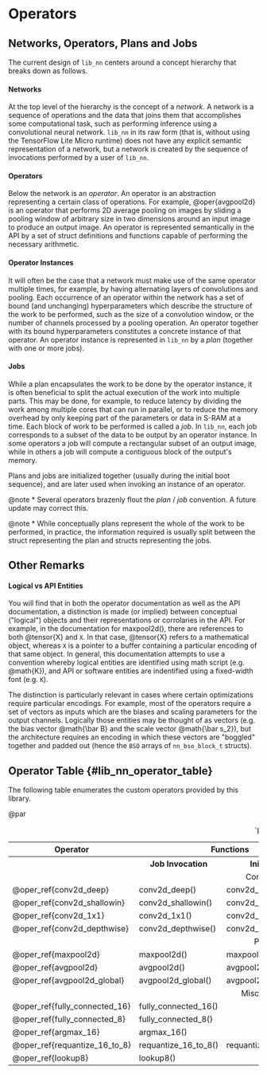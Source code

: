 

# Operators


## Networks, Operators, Plans and Jobs

The current design of `lib_nn` centers around a concept hierarchy that breaks down as follows.

#### Networks

At the top level of the hierarchy is the concept of a _network_. A network is a sequence of operations and the data that
joins them that accomplishes some computational task, such as performing inference using a convolutional neural network.
`lib_nn` in its raw form (that is, without using the TensorFlow Lite Micro runtime) does not have any explicit semantic 
representation of a network, but a network is created by the sequence of invocations performed by a user of `lib_nn`.

#### Operators

Below the network is an _operator_. An operator is an abstraction representing a certain class of operations. For example,
@oper{avgpool2d} is an operator that performs 2D average pooling on images by sliding a pooling window of arbitrary size
in two dimensions around an input image to produce an output image. An operator is represented semantically in the
API by a set of struct definitions and functions capable of performing the necessary arithmetic.

#### Operator Instances

It will often be the case that a network must make use of the same operator multiple times, for example, by having alternating
layers of convolutions and pooling. Each occurrence of an operator within the network has a set of bound (and unchanging)
hyperparameters which describe the structure of the work to be performed, such as the size of a convolution window, or the 
number of channels processed by a pooling operation. An operator together with its bound hyperparameters constitutes a
concrete instance of that operator. An operator instance is represented in `lib_nn` by a _plan_ (together with one or more 
jobs).

#### Jobs

While a plan encapsulates the work to be done by the operator instance, it is often beneficial to split the actual execution
of the work into multiple parts. This may be done, for example, to reduce latency by dividing the work among multiple cores 
that can run in parallel, or to reduce the memory overhead by only keeping part of the parameters or data in S-RAM at a
time. Each block of work to be performed is called a _job_. In `lib_nn`, each job corresponds to a subset of the data to be
output by an operator instance. In some operators a job will compute a rectangular subset of an output image, while in others
a job will compute a contiguous block of the output's memory.

Plans and jobs are initialized together (usually during the initial boot sequence), and are later used when invoking an
instance of an operator.

@note * Several operators brazenly flout the *plan* / *job* convention. A future update may correct this.

@note * While conceptually plans represent the whole of the work to be performed, in practice, the information required is
      usually split between the struct representing the plan and structs representing the jobs.


## Other Remarks

#### Logical vs API Entities

You will find that in both the operator documentation as well as the API documentation, a distinction is made (or implied)
between conceptual ("logical") objects and their representations or corrolaries in the API. For example, in the documentation 
for maxpool2d(), there are references to both @tensor{X} and `X`. In that case, @tensor{X} refers to a mathematical object,
whereas `X` is a pointer to a buffer containing a particular encoding of that same object. In general, this documentation 
attempts to use a convention whereby logical entities are identified using math script (e.g. @math{K}), and API or software
entities are indentified using a fixed-width font (e.g. `K`).

The distinction is particularly relevant in cases where certain optimizations require particular encodings. For example, most
of the operators require a set of vectors as inputs which are the biases and scaling parameters for the output channels. 
Logically those entities may be thought of as vectors (e.g. the bias vector @math{\bar B} and the scale vector @math{\bar s_2}), 
but the architecture requires an encoding in which these vectors are "boggled" together and padded out (hence the `BSO` arrays
of `nn_bso_block_t` structs).

## Operator Table       {#lib_nn_operator_table}

The following table enumerates the custom operators provided by this library.

@par


<table>
<caption id="multi_row">`lib_nn` Operators</caption>

<tr><th>Operator    <th colspan="2">Functions               <th colspan="2">Structs     <th> 
<tr><th>            <th> Job Invocation  <th> Initialization    <th> Plan       <th>Job     <th>

<tr><td align="center" colspan="6">Convolution Operators
<tr><td>@oper_ref{conv2d_deep}          <td>conv2d_deep()               <td>conv2d_deep_init()
                                        <td>nn_conv2d_deep_plan_t       <td>nn_conv2d_deep_job_t
                                        <td>

<tr><td>@oper_ref{conv2d_shallowin}     <td>conv2d_shallowin()          <td>conv2d_shallowin_init()
                                        <td>nn_conv2d_shallowin_plan_t  <td>nn_conv2d_shallowin_job_t
                                        <td>

<tr><td>@oper_ref{conv2d_1x1}           <td>conv2d_1x1()                <td>conv2d_1x1_init()
                                        <td>nn_conv2d_1x1_plan_t        <td>nn_conv2d_1x1_job_t
                                        <td>

<tr><td>@oper_ref{conv2d_depthwise}     <td>conv2d_depthwise()          <td>conv2d_depthwise_init()
                                        <td>nn_conv2d_depthwise_plan_t  <td>nn_conv2d_depthwise_job_t
                                        <td>

<tr><td align="center" colspan="6">Pooling Operators
<tr><td>@oper_ref{maxpool2d}            <td>maxpool2d()                 <td>maxpool2d_init()
                                        <td>nn_maxpool2d_plan_t         <td>nn_pool2d_job_t
                                        <td>

<tr><td>@oper_ref{avgpool2d}            <td>avgpool2d()                 <td>avgpool2d_init()
                                        <td>nn_avgpool2d_plan_t         <td>nn_pool2d_job_t
                                        <td>

<tr><td>@oper_ref{avgpool2d_global}     <td>avgpool2d_global()          <td>avgpool2d_global_init()
                                        <td>nn_avgpool2d_global_plan_t  <td>nn_avgpool2d_global_job_t
                                        <td>

<tr><td align="center" colspan="6">Miscellaneous Operators
<tr><td>@oper_ref{fully_connected_16}   <td>fully_connected_16()        <td align="center">N/A
                                        <td align="center">N/A          <td align="center">N/A
                                        <td>

<tr><td>@oper_ref{fully_connected_8}    <td>fully_connected_8()         <td align="center">N/A
                                        <td align="center">N/A          <td align="center">N/A
                                        <td>

<tr><td>@oper_ref{argmax_16}            <td>argmax_16()                 <td align="center">N/A
                                        <td align="center">N/A          <td align="center">N/A
                                        <td>

<tr><td>@oper_ref{requantize_16_to_8}   <td>requantize_16_to_8()        <td>requantize_16_to_8_init()
                                        <td align="center">N/A          <td>nn_requantize_16_to_8_job_t
                                        <td>

<tr><td>@oper_ref{lookup8}              <td>lookup8()                   <td align="center">N/A
                                        <td align="center">N/A          <td align="center">N/A
                                        <td>



</table>



